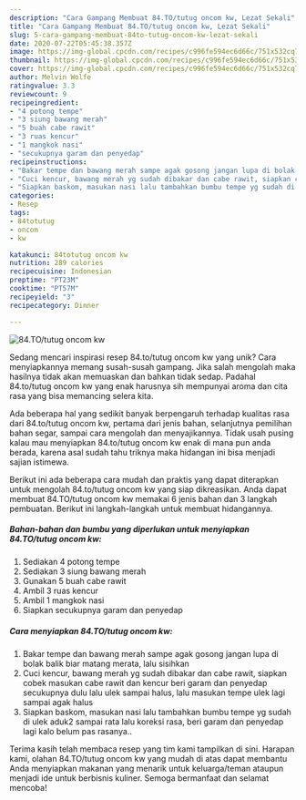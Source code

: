 ```yaml
---
description: "Cara Gampang Membuat 84.TO/tutug oncom kw, Lezat Sekali"
title: "Cara Gampang Membuat 84.TO/tutug oncom kw, Lezat Sekali"
slug: 5-cara-gampang-membuat-84to-tutug-oncom-kw-lezat-sekali
date: 2020-07-22T05:45:38.357Z
image: https://img-global.cpcdn.com/recipes/c996fe594ec6d66c/751x532cq70/84totutug-oncom-kw-foto-resep-utama.jpg
thumbnail: https://img-global.cpcdn.com/recipes/c996fe594ec6d66c/751x532cq70/84totutug-oncom-kw-foto-resep-utama.jpg
cover: https://img-global.cpcdn.com/recipes/c996fe594ec6d66c/751x532cq70/84totutug-oncom-kw-foto-resep-utama.jpg
author: Melvin Wolfe
ratingvalue: 3.3
reviewcount: 9
recipeingredient:
- "4 potong tempe"
- "3 siung bawang merah"
- "5 buah cabe rawit"
- "3 ruas kencur"
- "1 mangkok nasi"
- "secukupnya garam dan penyedap"
recipeinstructions:
- "Bakar tempe dan bawang merah sampe agak gosong jangan lupa di bolak balik biar matang merata, lalu sisihkan"
- "Cuci kencur, bawang merah yg sudah dibakar dan cabe rawit, siapkan cobek masukan cabe rawit dan kencur beri garam dan penyedap secukupnya dulu lalu ulek sampai halus, lalu masukan tempe ulek lagi sampai agak halus"
- "Siapkan baskom, masukan nasi lalu tambahkan bumbu tempe yg sudah di ulek aduk2 sampai rata lalu koreksi rasa, beri garam dan penyedap lagi kalo belum pas rasanya.."
categories:
- Resep
tags:
- 84totutug
- oncom
- kw

katakunci: 84totutug oncom kw 
nutrition: 289 calories
recipecuisine: Indonesian
preptime: "PT23M"
cooktime: "PT57M"
recipeyield: "3"
recipecategory: Dinner

---
```



![84.TO/tutug oncom kw](https://img-global.cpcdn.com/recipes/c996fe594ec6d66c/751x532cq70/84totutug-oncom-kw-foto-resep-utama.jpg)

Sedang mencari inspirasi resep 84.to/tutug oncom kw yang unik? Cara menyiapkannya memang susah-susah gampang. Jika salah mengolah maka hasilnya tidak akan memuaskan dan bahkan tidak sedap. Padahal 84.to/tutug oncom kw yang enak harusnya sih mempunyai aroma dan cita rasa yang bisa memancing selera kita.

Ada beberapa hal yang sedikit banyak berpengaruh terhadap kualitas rasa dari 84.to/tutug oncom kw, pertama dari jenis bahan, selanjutnya pemilihan bahan segar, sampai cara mengolah dan menyajikannya. Tidak usah pusing kalau mau menyiapkan 84.to/tutug oncom kw enak di mana pun anda berada, karena asal sudah tahu triknya maka hidangan ini bisa menjadi sajian istimewa.




Berikut ini ada beberapa cara mudah dan praktis yang dapat diterapkan untuk mengolah 84.to/tutug oncom kw yang siap dikreasikan. Anda dapat membuat 84.TO/tutug oncom kw memakai 6 jenis bahan dan 3 langkah pembuatan. Berikut ini langkah-langkah untuk membuat hidangannya.

<!--inarticleads1-->

##### Bahan-bahan dan bumbu yang diperlukan untuk menyiapkan 84.TO/tutug oncom kw:

1. Sediakan 4 potong tempe
1. Sediakan 3 siung bawang merah
1. Gunakan 5 buah cabe rawit
1. Ambil 3 ruas kencur
1. Ambil 1 mangkok nasi
1. Siapkan secukupnya garam dan penyedap




<!--inarticleads2-->

##### Cara menyiapkan 84.TO/tutug oncom kw:

1. Bakar tempe dan bawang merah sampe agak gosong jangan lupa di bolak balik biar matang merata, lalu sisihkan
1. Cuci kencur, bawang merah yg sudah dibakar dan cabe rawit, siapkan cobek masukan cabe rawit dan kencur beri garam dan penyedap secukupnya dulu lalu ulek sampai halus, lalu masukan tempe ulek lagi sampai agak halus
1. Siapkan baskom, masukan nasi lalu tambahkan bumbu tempe yg sudah di ulek aduk2 sampai rata lalu koreksi rasa, beri garam dan penyedap lagi kalo belum pas rasanya..




Terima kasih telah membaca resep yang tim kami tampilkan di sini. Harapan kami, olahan 84.TO/tutug oncom kw yang mudah di atas dapat membantu Anda menyiapkan makanan yang menarik untuk keluarga/teman ataupun menjadi ide untuk berbisnis kuliner. Semoga bermanfaat dan selamat mencoba!
